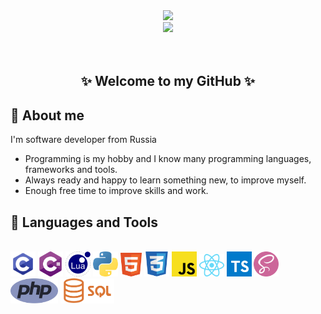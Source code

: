 <div id="header" align="center">
    <img src="https://user-images.githubusercontent.com/69011963/137184767-79a13ec7-1bb3-4341-a6da-3a149c9c159a.gif" width="300"/>
    <div id="badges">
        <a href="https://t.me/x_loli">
            <img height="35px" src="https://encrypted-tbn0.gstatic.com/images?q=tbn:ANd9GcQ6ieyFgdcq73ubxSwih0qjo4kUZvr9o-eCNPkZE6HmKSWbjZGAtGvILfRH5OZouXATag&usqp=CAU">
        </a>
    </div>
    <img src="https://komarev.com/ghpvc/?username=netier&style=flat-square&color=blue" alt=""/>
    <br><br>
    <h2>✨ Welcome to my GitHub ✨</h2>
</div>

## 📑 About me
I'm software developer from Russia
+ Programming is my hobby and I know many programming languages, frameworks and tools.
+ Always ready and happy to learn something new, to improve myself.
+ Enough free time to improve skills and work.

## 🔧 Languages and Tools
<br>
<div>
<img src="icons/c.png" width="40px" alt="C">
<img src="icons/cs.png" width="40px" alt="C#">
<img src="icons/lua.png" width="40px" alt="Lua">
<img src="icons/py.png" width="40px" alt="Python">
<img src="icons/html.png" width="34px" alt="HTML">
<img src="icons/css.png" width="40px" alt="CSS">
<img src="icons/js.png" width="40px" alt="JS">
<img src="icons/react.png" width="40px" alt="React">
<img src="icons/ts.png" width="40px" alt="TS">
<img src="icons/sass.png" width="40px" alt="SASS">
<img src="icons/php.png" height="40px" alt="PHP">
<img src="icons/sql.png" height="40px" alt="SQL">
</div>